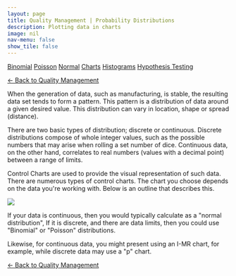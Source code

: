 ```yaml
---
layout: page
title: Quality Management | Probability Distributions
description: Plotting data in charts
image: nil
nav-menu: false
show_tile: false
---
```


<a href="binomial.html" class="button small">Binomial</a>
<a href="poisson.html" class="button small">Poisson</a>
<a href="normal" class="button small">Normal</a>
<a href="charts" class="button small">Charts</a>
<a href="histograms.html" class="button small">Histograms</a>
<a href="hypothesis-testing.html" class="button small">Hypothesis Testing</a>

<a href="/quality-management">&#x2190; Back to Quality Management</a>

When the generation of data, such as manufacturing, is stable, the resulting data set tends to form a pattern. This pattern is a distribution of data around a given desired value. This distribution can vary in location, shape or spread (distance).

There are two basic types of distribution; discrete or continuous.  Discrete distributions compose of whole integer values, such as the possible numbers that may arise when rolling a set number of dice. Continuous data, on the other hand, correlates to real numbers (values with a decimal point) between a range of limits.

Control Charts are used to provide the visual representation of such data. There are numerous types of control charts. The chart you choose depends on the data you're working with. Below is an outline that describes this.

<img src="../../assets/images/quality-management/control-charts.png" />

If your data is continuous, then you would typically calculate as a "normal distribution", If it is discrete, and there are data limits, then you could use "Binomial" or "Poisson" distributions.

Likewise, for continuous data, you might present using an I-MR chart, for example, while discrete data may use a "p" chart.

<a href="/quality-management">&#x2190; Back to Quality Management</a>
